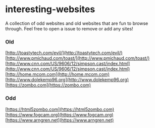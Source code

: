 # interesting-websites
A collection of odd websites and old websites that are fun to browse through. Feel free to open a issue to remove or add any sites!

### Old
[http://toastytech.com/evil/](http://toastytech.com/evil/)<br>
[http://www.pmichaud.com/toast/](http://www.pmichaud.com/toast/)<br>
[http://www.cnn.com/US/9606/12/simpson.cast/index.html](http://www.cnn.com/US/9606/12/simpson.cast/index.html)<br>
[http://home.mcom.com](http://home.mcom.com)<br>
[http://www.dolekemp96.org](http://www.dolekemp96.org)<br>
[https://zombo.com](https://zombo.com)<br>

### Odd

[https://html5zombo.com](https://html5zombo.com)<br>
[https://www.fogcam.org](https://www.fogcam.org)<br>
[https://www.arngren.net](https://www.arngren.net)<br>
